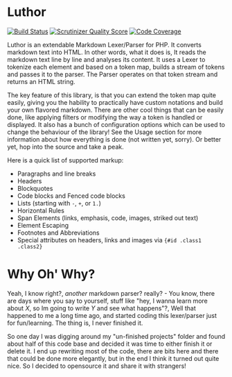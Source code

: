 Luthor
======
[![Build Status](https://secure.travis-ci.org/mpratt/Luthor.png?branch=master)](http://travis-ci.org/mpratt/Luthor)
[![Scrutinizer Quality Score](https://scrutinizer-ci.com/g/mpratt/Luthor/badges/quality-score.png?s=24c42108df50eba8149dfc291f549dfe0d317ef1)](https://scrutinizer-ci.com/g/mpratt/Luthor/)
[![Code Coverage](https://scrutinizer-ci.com/g/mpratt/Luthor/badges/coverage.png?s=537bc5b18469395beb0f944222c0b15bc72c9510)](https://scrutinizer-ci.com/g/mpratt/Luthor/)

Luthor is an extendable Markdown Lexer/Parser for PHP. It converts markdown text into HTML. In other words, what it does is,
It reads the markdown text line by line and analyses its content. It uses a Lexer to tokenize each element and based on a token map,
builds a stream of tokens and passes it to the parser. The Parser operates on that token stream and returns an HTML string.

The key feature of this library, is that you can extend the token map quite easily, giving you the hability to practically have
custom notations and build your own flavored markdown. There are other cool things that can be easily done, like applying filters
or modifying the way a token is handled or displayed. It also has a bunch of configuration options which can be used to change the behaviour of the library!
See the Usage section for more information about how everything is done (not written yet, sorry). Or better yet, hop into the source and take a peak.

Here is a quick list of supported markup:
- Paragraphs and line breaks
- Headers
- Blockquotes
- Code blocks and Fenced code blocks
- Lists (starting with `-`, `+`, or `1.`)
- Horizontal Rules
- Span Elements (links, emphasis, code, images, striked out text)
- Element Escaping
- Footnotes and Abbreviations
- Special attributes on headers, links and images via `{#id .class1 .class2}`

Why Oh' Why?
===========
Yeah, I know right?, _another_ markdown parser? really? - You know, there are days where you say to yourself, stuff like
"hey, I wanna learn more about _X_, so Im going to write _Y_ and see what happens"?, Well that happened to me a long time ago,
and started coding this lexer/parser just for fun/learning. The thing is, I never finished it.

So one day I was digging around my "un-finished projects" folder and found about half of this code base and decided it was time
to either finish it or delete it. I end up rewriting most of the code, there are bits here and there that could be done more
elegantly, but in the end I think it turned out quite nice. So I decided to opensource it and share it with strangers!
